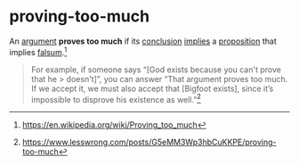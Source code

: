 # proving-too-much

An [argument](/logic/argument.md) **proves too much** if its
[conclusion](/logic/argument.md) [implies](/logic/curry-howard.md) a
[proposition](/logic/proposition.md) that implies
[falsum](/logic/curry-howard.md).[^1]

> For example, if someone says “[God exists because you can't prove that he >
> doesn't]”, you can answer “That argument proves too much. If we accept it, we
> must also accept that [Bigfoot exists], since it’s impossible to disprove his
> existence as well.”[^2]

[^1]: https://en.wikipedia.org/wiki/Proving_too_much
[^2]: https://www.lesswrong.com/posts/G5eMM3Wp3hbCuKKPE/proving-too-much
